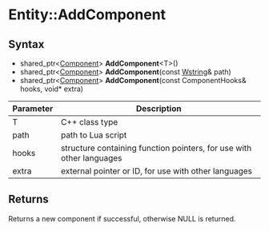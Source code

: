 # Entity::AddComponent

## Syntax

- shared_ptr<[Component](Component.md)\> **AddComponent**<T\>()
- shared_ptr<[Component](Component.md)\> **AddComponent**(const [Wstring](WString.md)& path)
- shared_ptr<[Component](Component.md)\> **AddComponent**(const ComponentHooks& hooks, void* extra)

| Parameter | Description |
|---|---|
| T | C++ class type |
| path | path to Lua script |
| hooks | structure containing function pointers, for use with other languages |
| extra | external pointer or ID, for use with other languages |
  
## Returns

Returns a new component if successful, otherwise NULL is returned.
